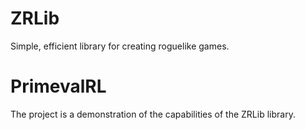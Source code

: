 # ZRLib

Simple, efficient library for creating roguelike games.

# PrimevalRL

The project is a demonstration of the capabilities of the ZRLib library.
